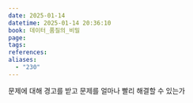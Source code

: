 ```yaml
---
date: 2025-01-14
datetime: 2025-01-14 20:36:10
book: 데이터_품질의_비밀
page: 
tags: 
references: 
aliases:
  - "230"
---
```

문제에 대해 경고를 받고 문제를 얼마나 빨리 해결할 수 있는가
